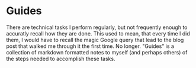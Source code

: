 Guides
======

There are technical tasks I perform regularly, but not frequently enough
to accuratly recall how they are done. This used to mean, that every time
I did them, I would have to recall the magic Google query that lead to the blog
post that walked me through it the first time. No longer. "Guides" is
a collection of markdown formatted notes to myself (and perhaps others) of the
steps needed to accomplish these tasks.
